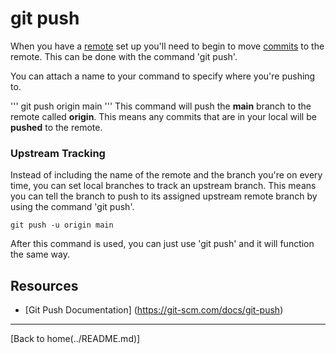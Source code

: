 # git push

When you have a [remote](./REMOTE.md) set up you'll need to begin to move [commits](./COMMIT.md) to the remote.
This can be done with the command 'git push'.

You can attach a name to your command to specify where you're pushing to.

'''
git push origin main
'''
This command will push the **main** branch to the remote called **origin**.
This means any commits that are in your local will be **pushed** to the remote.

### Upstream Tracking
Instead of including the name of the remote and the branch you're on every time, 
 you can set local branches to track an upstream branch.
 This means you can tell the branch to push to its assigned upstream remote branch by using the command 'git push'.

```
git push -u origin main
```
 After this command is used, you can just use 'git push' and it will function the same way.

## Resources

- [Git Push Documentation] (https://git-scm.com/docs/git-push)

---

[Back to home(../README.md)]